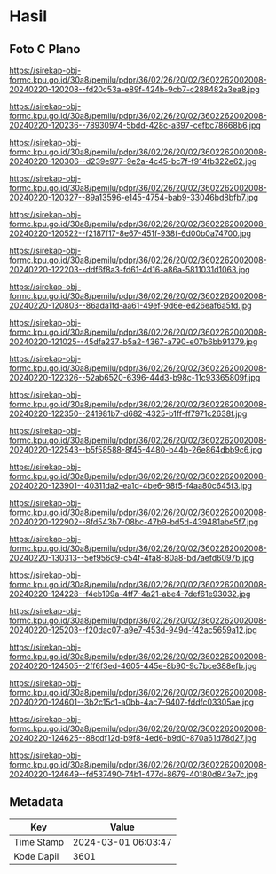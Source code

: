 # Hasil

## Foto C Plano

https://sirekap-obj-formc.kpu.go.id/30a8/pemilu/pdpr/36/02/26/20/02/3602262002008-20240220-120208--fd20c53a-e89f-424b-9cb7-c288482a3ea8.jpg

https://sirekap-obj-formc.kpu.go.id/30a8/pemilu/pdpr/36/02/26/20/02/3602262002008-20240220-120236--78930974-5bdd-428c-a397-cefbc78668b6.jpg

https://sirekap-obj-formc.kpu.go.id/30a8/pemilu/pdpr/36/02/26/20/02/3602262002008-20240220-120306--d239e977-9e2a-4c45-bc7f-f914fb322e62.jpg

https://sirekap-obj-formc.kpu.go.id/30a8/pemilu/pdpr/36/02/26/20/02/3602262002008-20240220-120327--89a13596-e145-4754-bab9-33046bd8bfb7.jpg

https://sirekap-obj-formc.kpu.go.id/30a8/pemilu/pdpr/36/02/26/20/02/3602262002008-20240220-120522--f2187f17-8e67-451f-938f-6d00b0a74700.jpg

https://sirekap-obj-formc.kpu.go.id/30a8/pemilu/pdpr/36/02/26/20/02/3602262002008-20240220-122203--ddf6f8a3-fd61-4d16-a86a-5811031d1063.jpg

https://sirekap-obj-formc.kpu.go.id/30a8/pemilu/pdpr/36/02/26/20/02/3602262002008-20240220-120803--86ada1fd-aa61-49ef-9d6e-ed26eaf6a5fd.jpg

https://sirekap-obj-formc.kpu.go.id/30a8/pemilu/pdpr/36/02/26/20/02/3602262002008-20240220-121025--45dfa237-b5a2-4367-a790-e07b6bb91379.jpg

https://sirekap-obj-formc.kpu.go.id/30a8/pemilu/pdpr/36/02/26/20/02/3602262002008-20240220-122326--52ab6520-6396-44d3-b98c-11c93365809f.jpg

https://sirekap-obj-formc.kpu.go.id/30a8/pemilu/pdpr/36/02/26/20/02/3602262002008-20240220-122350--241981b7-d682-4325-b1ff-ff7971c2638f.jpg

https://sirekap-obj-formc.kpu.go.id/30a8/pemilu/pdpr/36/02/26/20/02/3602262002008-20240220-122543--b5f58588-8f45-4480-b44b-26e864dbb9c6.jpg

https://sirekap-obj-formc.kpu.go.id/30a8/pemilu/pdpr/36/02/26/20/02/3602262002008-20240220-123901--40311da2-ea1d-4be6-98f5-f4aa80c645f3.jpg

https://sirekap-obj-formc.kpu.go.id/30a8/pemilu/pdpr/36/02/26/20/02/3602262002008-20240220-122902--8fd543b7-08bc-47b9-bd5d-439481abe5f7.jpg

https://sirekap-obj-formc.kpu.go.id/30a8/pemilu/pdpr/36/02/26/20/02/3602262002008-20240220-130313--5ef956d9-c54f-4fa8-80a8-bd7aefd6097b.jpg

https://sirekap-obj-formc.kpu.go.id/30a8/pemilu/pdpr/36/02/26/20/02/3602262002008-20240220-124228--f4eb199a-4ff7-4a21-abe4-7def61e93032.jpg

https://sirekap-obj-formc.kpu.go.id/30a8/pemilu/pdpr/36/02/26/20/02/3602262002008-20240220-125203--f20dac07-a9e7-453d-949d-f42ac5659a12.jpg

https://sirekap-obj-formc.kpu.go.id/30a8/pemilu/pdpr/36/02/26/20/02/3602262002008-20240220-124505--2ff6f3ed-4605-445e-8b90-9c7bce388efb.jpg

https://sirekap-obj-formc.kpu.go.id/30a8/pemilu/pdpr/36/02/26/20/02/3602262002008-20240220-124601--3b2c15c1-a0bb-4ac7-9407-fddfc03305ae.jpg

https://sirekap-obj-formc.kpu.go.id/30a8/pemilu/pdpr/36/02/26/20/02/3602262002008-20240220-124625--88cdf12d-b9f8-4ed6-b9d0-870a61d78d27.jpg

https://sirekap-obj-formc.kpu.go.id/30a8/pemilu/pdpr/36/02/26/20/02/3602262002008-20240220-124649--fd537490-74b1-477d-8679-40180d843e7c.jpg


## Metadata

| Key        | Value               |
| ---------- | ------------------- |
| Time Stamp | 2024-03-01 06:03:47 |
| Kode Dapil | 3601                |



